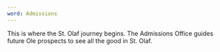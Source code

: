 ```yaml
---
word: Admissions
---
```


This is where the St. Olaf journey begins. The Admissions Office guides future Ole prospects to see all the good in St. Olaf.
